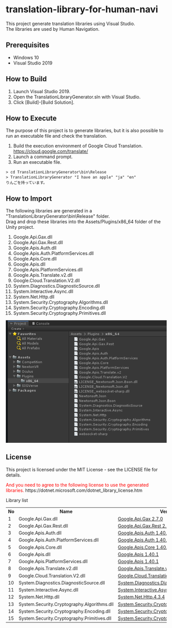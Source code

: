 # translation-library-for-human-navi
This project generate translation libraries using Visual Studio.  
The libraries are used by Human Navigation.

## Prerequisites

- Windows 10
- Visual Studio 2019

## How to Build

1. Launch Visual Studio 2019.
2. Open the TranslationLibraryGenerator.sln with Visual Studio.
3. Click [Build]-[Build Solution].


## How to Execute

The purpose of this project is to generate libraries, but it is also possible to run an executable file and check the translation.

1. Build the execution environment of Google Cloud Translation.  
https://cloud.google.com/translate/
2. Launch a command prompt.
3. Run an executable file.  
```
> cd TranslationLibraryGenerator\bin\Release
> TranslationLibraryGenerator "I have an apple" "ja" "en"  
りんごを持っています。
```


## How to Import

The following libraries are generated in a "TranslationLibraryGenerator\bin\Release" folder.  
Drag and drop these libraries into the Assets/Plugins/x86_64 folder of the Unity project.  
1. Google.Api.Gax.dll
2. Google.Api.Gax.Rest.dll
3. Google.Apis.Auth.dll
4. Google.Apis.Auth.PlatformServices.dll
5. Google.Apis.Core.dll
6. Google.Apis.dll
7. Google.Apis.PlatformServices.dll
8. Google.Apis.Translate.v2.dll
9. Google.Cloud.Translation.V2.dll
10. System.Diagnostics.DiagnosticSource.dll
11. System.Interactive.Async.dll
12. System.Net.Http.dll
13. System.Security.Cryptography.Algorithms.dll
14. System.Security.Cryptography.Encoding.dll
15. System.Security.Cryptography.Primitives.dll

![ImportLibraries](https://github.com/PartnerRobotChallengeVirtual/translation-library-for-human-navi/blob/master/images/ImportLibraries.png)

## License

This project is licensed under the MIT License - see the LICENSE file for details.

<span style="color:red;">
And you need to agree to the following license to use the generated libraries.
</span>  
https://dotnet.microsoft.com/dotnet_library_license.htm  

  
Library list

<table>
<tr><th> No </th><th> Name </th><th> Version </th><th> License </th></tr>
<tr>
  <td> 1 </td><td> Google.Api.Gax.dll </td>
  <td> <a href="https://www.nuget.org/packages/Google.Api.Gax/2.7.0">Google.Api.Gax 2.7.0</a> </td>
  <td> <a href="https://www.nuget.org/packages/Google.Api.Gax/2.7.0/License">License</a> </td>
</tr>
<tr>
  <td> 2 </td><td> Google.Api.Gax.Rest.dll </td>
  <td> <a href="https://www.nuget.org/packages/Google.Api.Gax.Rest/2.7.0">Google.Api.Gax.Rest 2.7.0</a> </td>
  <td> <a href="https://www.nuget.org/packages/Google.Api.Gax.Rest/2.7.0/License">License</a> </td>
</tr>
<tr>
  <td> 3 </td><td> Google.Apis.Auth.dll </td>
  <td> <a href="https://www.nuget.org/packages/Google.Apis.Auth/1.40.1">Google.Apis.Auth 1.40.1</a> </td>
  <td> <a href="https://www.nuget.org/packages/Google.Apis.Auth/1.40.1/License">License</a> </td>
</tr>
<tr>
  <td> 4 </td><td> Google.Apis.Auth.PlatformServices.dll </td>
  <td> <a href="https://www.nuget.org/packages/Google.Apis.Auth/1.40.1">Google.Apis.Auth 1.40.1</a> </td>
  <td> <a href="https://www.nuget.org/packages/Google.Apis.Auth/1.40.1/License">License</a> </td>
</tr>
<tr>
  <td> 5 </td><td> Google.Apis.Core.dll </td>
  <td> <a href="https://www.nuget.org/packages/Google.Apis.Core/1.40.1">Google.Apis.Core 1.40.1</a> </td>
  <td> <a href="https://www.nuget.org/packages/Google.Apis.Core/1.40.1/License">License</a> </td>
</tr>
<tr>
  <td> 6 </td><td> Google.Apis.dll </td>
  <td> <a href="https://www.nuget.org/packages/Google.Apis/1.40.1">Google.Apis 1.40.1</a> </td>
  <td> <a href="https://www.nuget.org/packages/Google.Apis/1.40.1/License">License</a> </td>
</tr>
<tr>
  <td> 7 </td><td> Google.Apis.PlatformServices.dll </td>
  <td> <a href="https://www.nuget.org/packages/Google.Apis/1.40.1">Google.Apis 1.40.1</a> </td>
  <td> <a href="https://www.nuget.org/packages/Google.Apis/1.40.1/License">License</a> </td>
</tr>
<tr>
  <td> 8 </td><td> Google.Apis.Translate.v2.dll </td>
  <td> <a href="https://www.nuget.org/packages/Google.Apis.Translate.v2/1.40.1.875">Google.Apis.Translate.v2.1.40.1.875</a> </td>
  <td> <a href="https://www.nuget.org/packages/Google.Apis.Translate.v2/1.40.1.875/License">License</a> </td>
</tr>
<tr>
  <td> 9 </td><td> Google.Cloud.Translation.V2.dll </td>
  <td> <a href="https://www.nuget.org/packages/Google.Cloud.Translation.V2/1.1.0">Google.Cloud.Translation.V2 1.1.0</a> </td>
  <td> <a href="https://www.apache.org/licenses/LICENSE-2.0">License</a> </td>
</tr>
<tr>
  <td> 10 </td><td> System.Diagnostics.DiagnosticSource.dll </td>
  <td> <a href="https://www.nuget.org/packages/System.Diagnostics.DiagnosticSource/4.5.1">System.Diagnostics.DiagnosticSource.4.5.1</a> </td>
  <td> <a href="https://github.com/dotnet/corefx/blob/master/LICENSE.TXT">License</a> </td>
</tr>
<tr>
  <td> 11 </td><td> System.Interactive.Async.dll </td>
  <td> <a href="https://www.nuget.org/packages/System.Interactive.Async/3.2.0">System.Interactive.Async.3.2.0</a> </td>
  <td> <a href="https://github.com/dotnet/reactive/blob/master/LICENSE">License</a> </td>
</tr>
<tr>
  <td> 12 </td><td> System.Net.Http.dll </td>
  <td> <a href="https://www.nuget.org/packages/System.Net.Http/4.3.4">System.Net.Http.4.3.4</a> </td>
  <td> <a href="https://dotnet.microsoft.com/dotnet_library_license.htm">License</a> </td>
</tr>
<tr>
  <td> 13 </td><td> System.Security.Cryptography.Algorithms.dll </td>
  <td> <a href="https://www.nuget.org/packages/System.Security.Cryptography.Algorithms/4.3.1">System.Security.Cryptography.Algorithms.4.3.1</a> </td>
  <td> <a href="https://dotnet.microsoft.com/dotnet_library_license.htm">License</a> </td>
</tr>
<tr>
  <td> 14 </td><td> System.Security.Cryptography.Encoding.dll </td>
  <td> <a href="https://www.nuget.org/packages/System.Security.Cryptography.Encoding/4.3.0">System.Security.Cryptography.Encoding.4.3.0</a> </td>
  <td> <a href="https://dotnet.microsoft.com/dotnet_library_license.htm">License</a> </td>
</tr>
<tr>
  <td> 15 </td><td> System.Security.Cryptography.Primitives.dll </td>
  <td> <a href="https://www.nuget.org/packages/System.Security.Cryptography.Primitives/4.3.0">System.Security.Cryptography.Primitives.4.3.0</a> </td>
  <td> <a href="https://dotnet.microsoft.com/dotnet_library_license.htm">License</a> </td>
</tr>
</table>
